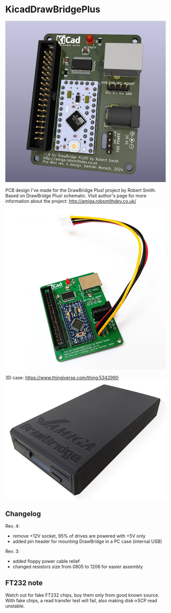 # KicadDrawBridgePlus
![PCB render in Kicad](img/drawbridge_rev4_render.jpg)

PCB design I've made for the DrawBridge Plus! project by Robert Smith. Based on DrawBridge Plus! schematic.
Visit author's page for more information about the project: http://amiga.robsmithdev.co.uk/

![Rev4 soldered board](img/drawbridge_rev4.jpg)

3D case: https://www.thingiverse.com/thing:5342990
![DrawBridge in a 3D printed case](img/drawbidge-case-600px.jpg)

## Changelog

Rev. 4:
* remove +12V socket, 95% of drives are powered with +5V only
* added pin header for mounting DrawBridge in a PC case (internal USB)

Rev. 3:  
* added floppy power cable relief  
* changed resistors size from 0805 to 1206 for easier assembly  

## FT232 note  
Watch out for fake FT232 chips, buy them only from good known source. With fake chips, a read transfer test will fail, also making disk->SCP read unstable.
